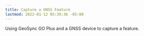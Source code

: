 ```yaml
---
title: Capture a GNSS Feature
lastmod: 2022-01-12 05:39:36 -05:00
---
```

			
Using GeoSync GO Plus and a GNSS device to capture a feature.    